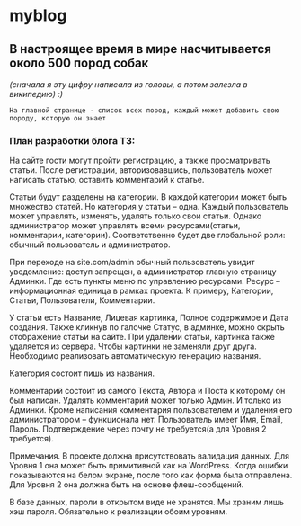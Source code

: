 # myblog 

## В настроящее время в мире насчитывается около 500 пород собак 
_(сначала я эту цифру написала из головы, а потом залезла в википедию) :)_

```
На главной странице - список всех пород, каждый может добавить свою породу, которую он знает
```
### План разработки блога ТЗ:
 
На сайте гости могут пройти регистрацию, а также просматривать статьи. После регистрации, авторизовавшись, пользователь может написать статью, оставить комментарий к статье.

Статьи будут разделены на категории. В каждой категории может быть множество статей. Но категория у статьи – одна. Каждый пользователь может управлять, изменять, удалять только свои статьи. Однако администратор может управлять всеми ресурсами(статьи, комментарии, категории). Соответственно будет две глобальной роли: обычный пользователь и администратор.

При переходе на site.com/admin обычный пользователь увидит уведомление: доступ запрещен, а администратор главную страницу Админки. Где есть пункты меню по управлению ресурсами. Ресурс – информационная единица в рамках проекта. К примеру, Категории, Статьи, Пользователи, Комментарии.

У статьи есть Название, Лицевая картинка, Полное содержимое и Дата создания. Также кликнув по галочке Статус, в админке, можно скрыть отображение статьи на сайте. При удалении статьи, картинка также удаляется из сервера. Чтобы картинки не заменяли друг друга. Необходимо реализовать автоматическую генерацию названия.

Категория состоит лишь из названия.

Комментарий состоит из самого Текста, Автора и Поста к которому он был написан. Удалять комментарий может только Админ. И только из Админки. Кроме написания комментария пользователем и удаления его администратором – функционала нет.
Пользователь имеет Имя, Email, Пароль. Подтверждение через почту не требуется(а для Уровня 2 требуется).

Примечания.
В проекте должна присутствовать валидация данных.
Для Уровня 1 она может быть примитивной как на WordPress. Когда ошибки показываются на белом экране, после того как форма была отправлена.
Для Уровня 2 она должна быть на основе флеш-сообщений.

В базе данных, пароли в открытом виде не хранятся. Мы храним лишь хэш пароля. Обязательно к реализации обоим уровням.

 
